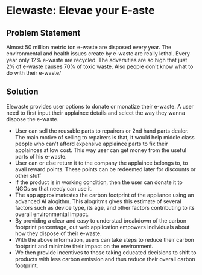 # Elewaste: Elevae your E-aste

## Problem Statement
 Almost 50 million metric ton e-waste are disposed every year. The environmental and health issues create by e-waste are really lethal. Every year only 12% e-waste are recycled. The adversities are so high that just 2% of e-waste causes 70% of toxic waste. Also people don't know what to do with their e-waste/
 
 ## Solution
 Elewaste provides user options to donate or monatize their e-waste.
 A user need to first input their applaince details and select the way they wanna dispose the e-waste. 
 - User can sell the reusable parts to repairers or 2nd hand parts dealer. The main motive of selling to repairers is that, it would help middle class people who can't afford expensive applaince parts to fix their applainces at low cost. This way user can get money from the useful parts of his e-waste.
 - User can or else return it to the company the applaince belongs to, to avail reward points. These points can be redeemed later for discounts or other stuff
 - If the product is in working condition, then the user can donate it to NGOs so that needy can use it.
 - The app approximatestes the carbon footprint of the appliance using an advanced AI alogithm. This alogritms gives this estimate of several factors such as device type, its age, and other factors contributing to its overall environmental impact.
 - By providing a clear and easy to understad breakdown of the carbon footprint percentage, out  web application  empowers individuals about how they dispose of their e-waste.
 - With the above information, users can take steps to reduce their carbon footprint and minimize their impact on the environment.
 - We then provide incentives to those taking educated decisions to shift to products with less carbon emission and thus reduce their overall carbon footprint.

